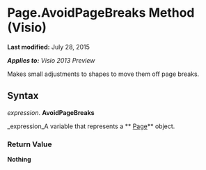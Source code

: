 
# Page.AvoidPageBreaks Method (Visio)

 **Last modified:** July 28, 2015

 _**Applies to:** Visio 2013 Preview_

Makes small adjustments to shapes to move them off page breaks.


## Syntax

 _expression_. **AvoidPageBreaks**

 _expression_A variable that represents a  ** [Page](7a7f37ab-b448-eb70-b4f1-c185dfbd511e.md)** object.


### Return Value

 **Nothing**

